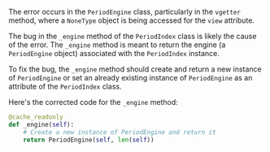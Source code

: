 The error occurs in the `PeriodEngine` class, particularly in the `vgetter` method, where a `NoneType` object is being accessed for the `view` attribute.

The bug in the `_engine` method of the `PeriodIndex` class is likely the cause of the error. The `_engine` method is meant to return the engine (a `PeriodEngine` object) associated with the `PeriodIndex` instance.

To fix the bug, the `_engine` method should create and return a new instance of `PeriodEngine` or set an already existing instance of `PeriodEngine` as an attribute of the `PeriodIndex` class.

Here's the corrected code for the `_engine` method:

```python
@cache_readonly
def _engine(self):
    # Create a new instance of PeriodEngine and return it
    return PeriodEngine(self, len(self))
```